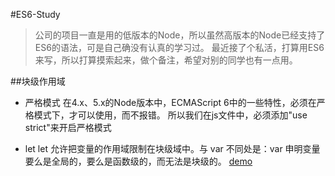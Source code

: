 #ES6-Study
>公司的项目一直是用的低版本的Node，所以虽然高版本的Node已经支持了ES6的语法，可是自己确没有认真的学习过。
>最近接了个私活，打算用ES6来写，所以打算摸索起来，做个备注，希望对别的同学也有一点用。

##块级作用域
*   严格模式
在4.x、5.x的Node版本中，ECMAScript 6中的一些特性，必须在严格模式下，才可以使用，而不报错。
所以我们在js文件中，必须添加"use strict"来开启严格模式

*   let
let 允许把变量的作用域限制在块级域中。与 var 不同处是：var 申明变量要么是全局的，要么是函数级的，而无法是块级的。
[demo](https://github.com/shadow88sky/es6-study/blob/master/let.js)
